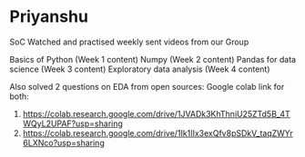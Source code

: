 # Priyanshu
SoC 
Watched and practised weekly sent videos from our Group

Basics of Python (Week 1 content)
Numpy (Week 2 content)
Pandas for data science (Week 3 content)
Exploratory data analysis (Week 4 content)

Also solved 2 questions on EDA from open sources:
Google colab link for both:
1. https://colab.research.google.com/drive/1JVADk3KhThniU25ZTd5B_4TWQyL2UPAF?usp=sharing
2. https://colab.research.google.com/drive/1Ik1IIx3exQfv8pSDkV_taqZWYr6LXNco?usp=sharing
